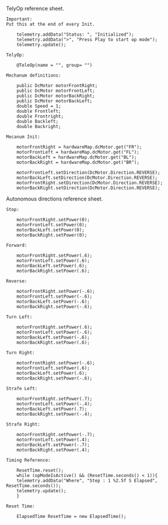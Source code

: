 TelyOp reference sheet.

    Important:
    Put this at the end of every Init.

        telemetry.addData("Status: ", "Initialized");
        telemetry.addData(">", "Press Play to start op mode");
        telemetry.update();

    TelyOp:
    
        @TeleOp(name = "", group= "")

    Mechanum definitions:

        public DcMotor motorFrontRight;
        public DcMotor motorFrontLeft;
        public DcMotor motorBackRight;
        public DcMotor motorBackLeft;
        double Speed = 1;
        double Frontleft;
        double Frontright;
        double Backleft;
        double Backright;

    Mecanum Init:
    
        motorFrontRight = hardwareMap.dcMotor.get("FR");
        motorFrontLeft = hardwareMap.dcMotor.get("FL");
        motorBackLeft = hardwareMap.dcMotor.get("BL");
        motorBackRight = hardwareMap.dcMotor.get("BR");

        motorFrontLeft.setDirection(DcMotor.Direction.REVERSE);
        motorBackLeft.setDirection(DcMotor.Direction.REVERSE);
        motorFrontRight.setDirection(DcMotor.Direction.REVERSE);
        motorBackRight.setDirection(DcMotor.Direction.REVERSE);

Autonomous directions reference sheet.

    Stop:
    
        motorFrontRight.setPower(0);
        motorFrontLeft.setPower(0);
        motorBackLeft.setPower(0);
        motorBackRight.setPower(0);

    Forward:
    
        motorFrontRight.setPower(.6);
        motorFrontLeft.setPower(.6);
        motorBackLeft.setPower(.6);
        motorBackRight.setPower(.6);

    Reverse:
    
        motorFrontRight.setPower(-.6);
        motorFrontLeft.setPower(-.6);
        motorBackLeft.setPower(-.6);
        motorBackRight.setPower(-.6);

    Turn Left:
    
        motorFrontRight.setPower(.6);
        motorFrontLeft.setPower(-.6);
        motorBackLeft.setPower(-.6);
        motorBackRight.setPower(.6);

    Turn Right:
    
        motorFrontRight.setPower(-.6);
        motorFrontLeft.setPower(.6);
        motorBackLeft.setPower(.6);
        motorBackRight.setPower(-.6);

    Strafe Left:
    
        motorFrontRight.setPower(.7);
        motorFrontLeft.setPower(-.4);
        motorBackLeft.setPower(.7);
        motorBackRight.setPower(-.4);

    Strafe Right:
    
        motorFrontRight.setPower(-.7);
        motorFrontLeft.setPower(.4);
        motorBackLeft.setPower(-.7);
        motorBackRight.setPower(.4);

    Timing Reference:
    
        ResetTime.reset();
        while (opModeIsActive() && (ResetTime.seconds() < 1)){
        telemetry.addData("Where", "Step : 1 %2.5f S Elapsed", ResetTime.seconds());
        telemetry.update();
        }

    Reset Time:

        ElapsedTime ResetTime = new ElapsedTime();